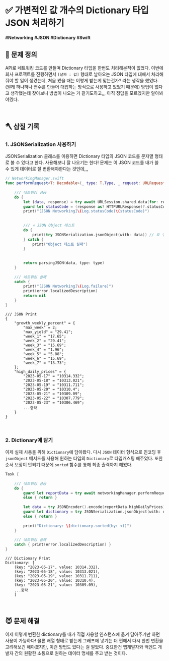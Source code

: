 # ✅ 가변적인 값 개수의 Dictionary 타입 JSON 처리하기

#### #Networking #JSON #Dictionary #Swift 

## 🤔 문제 정의

API로 네트워킹 코드를 만들며 Dictionary 타입을 한번도 처리해본적이 없었다. 이번에 회사 프로젝트를 진행하면서 `[날짜 : 값]` 형태로 날아오는 JSON 타입에 대해서 처리해줘야 할 일이 생겼는데, 처음 봤을 때는 이렇게 받는게 맞는건가? 라는 생각을 했었다.(원래 하나하나 변수를 만들어 대입하는 방식으로 사용하고 있었기 때문에) 방법이 없다고 생각했는데 찾아보니 방법이 나오는 거 같기도하고,,, 아직 정답을 모르겠지만 알아봐야겠다.

<br>

## 🪓 삽질 기록

### 1. JSONSerialization 사용하기

JSONSerialization 클래스를 이용하면 Dictionary 타입의 JSON 코드를 문자열 형태로 볼 수 있다고 한다. 사용해보니 잘 나오기는 한다! 문제는 이 JSON 코드를 내가 쓸 수 있게 데이터로 잘 변환해야한다는 것인데,,,

~~~swift
// NetworkingManager.swift
func performRequest<T: Decodable>(_ type: T.Type, _ request: URLRequest) async throws -> T? {
    
    /// 네트워킹 성공
    do {
        let (data, response) = try await URLSession.shared.data(for: request)
        guard let statusCode = (response as? HTTPURLResponse)?.statusCode else { return nil }
        print("[JSON Networking]\(Log.statusCode)\(statusCode)")
        
        
        /// ⭐️ JSON Object 테스트
        do {
            print(try JSONSerialization.jsonObject(with: data)) // 요 구문으로 문자열 변환하기
        } catch {
            print("Object 테스트 실패")
        }
        
        
        return parsingJSON(data, type: type)
    }
    
    /// 네트워킹 실패
    catch {
        print("[JSON Networking]\(Log.failure)")
        print(error.localizedDescription)
        return nil
    }
}
~~~

~~~
/// JSON Print
{
    "growth_weekly_percent" = {
        "max_week" = 2;
        "max_yield" = "29.41";
        "week_1" = "17.65";
        "week_2" = "29.41";
        "week_3" = "15.69";
        "week_4" = "1.96";
        "week_5" = "5.88";
        "week_6" = "15.69";
        "week_7" = "13.73";
    };
    "high_daily_prices" = {
        "2023-05-17" = "10314.332";
        "2023-05-18" = "10313.021";
        "2023-05-19" = "10311.711";
        "2023-05-20" = "10310.4";
        "2023-05-21" = "10309.09";
        "2023-05-22" = "10307.779";
        "2023-05-23" = "10306.469";
        ...중략
    }
}
~~~

<br>

### 2. Dictionary에 담기

이제 실제 사용을 위해 `Dictionary`에 담아봤다. 다시 `JSON` 데이터 형식으로 인코딩 후 `jsonObject` 메서드를 사용해 원하는 타입의 `Dictionary`로 타입캐스팅 해주었다. 또한 순서 보장이 안되기 때문에 `sorted` 함수를 통해 최종 출력까지 해봤다.

~~~swift
Task {
    
    /// 네트워킹 성공
    do {
        guard let reportData = try await networkingManager.performRequest(TomatoForecastReportData.self, request)
        else { return }
        
        let data = try JSONEncoder().encode(reportData.highDailyPrices)
        guard let dictionary = try JSONSerialization.jsonObject(with: data) as? [String: Double] 
        else { return }
        
        print("Dictionary: \(dictionary.sorted(by: <))")
    }
    
    /// 네트워킹 실패
    catch { print(error.localizedDescription) }
}
~~~

~~~
/// Dictionary Print
Dictionary: [
    (key: "2023-05-17", value: 10314.332),
    (key: "2023-05-18", value: 10313.021),
    (key: "2023-05-19", value: 10311.711), 
    (key: "2023-05-20", value: 10310.4), 
    (key: "2023-05-21", value: 10309.09), 
    ...중략
    ]
~~~

<br>

## 😈 문제 해결

이제 이렇게 변환한 dictionary를 내가 직접 사용할 인스턴스에 옮겨 담아주기만 하면 사용이 가능하다! 물론 배열 형태로 받는게 그래프에 넣기는 더 편해서 다시 한번 변환을 고려해보긴 해야겠지만, 이런 방법도 있다는 걸 알았다. 중요한건 앱개발자와 백엔드 개발자 간의 원활한 소통으로 원하는 데이터 명세를 주고 받는 것이다.